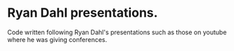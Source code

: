 # Ryan Dahl presentations.

Code written following Ryan Dahl's presentations such as those on youtube where 
he was giving conferences.

